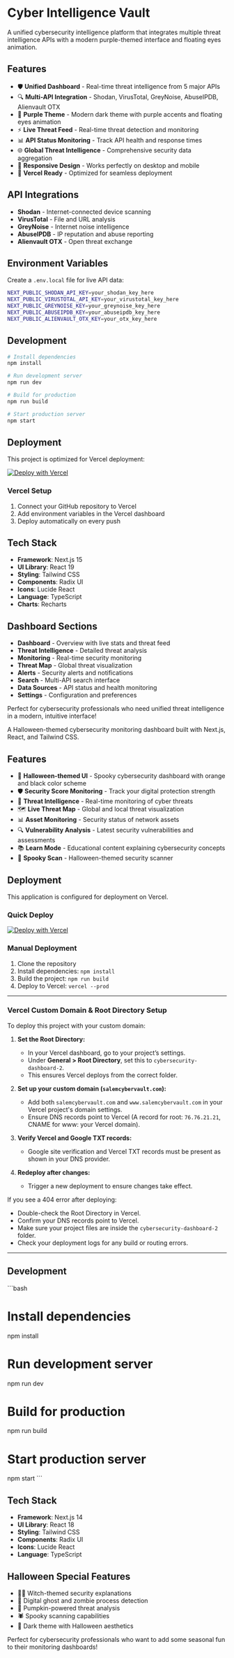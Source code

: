 # Cyber Intelligence Vault

A unified cybersecurity intelligence platform that integrates multiple threat intelligence APIs with a modern purple-themed interface and floating eyes animation.

## Features

- 🛡️ **Unified Dashboard** - Real-time threat intelligence from 5 major APIs
- 🔍 **Multi-API Integration** - Shodan, VirusTotal, GreyNoise, AbuseIPDB, Alienvault OTX
- 🎨 **Purple Theme** - Modern dark theme with purple accents and floating eyes animation
- ⚡ **Live Threat Feed** - Real-time threat detection and monitoring
- 📊 **API Status Monitoring** - Track API health and response times
- 🌐 **Global Threat Intelligence** - Comprehensive security data aggregation
- 📱 **Responsive Design** - Works perfectly on desktop and mobile
- 🚀 **Vercel Ready** - Optimized for seamless deployment

## API Integrations

- **Shodan** - Internet-connected device scanning
- **VirusTotal** - File and URL analysis
- **GreyNoise** - Internet noise intelligence
- **AbuseIPDB** - IP reputation and abuse reporting
- **Alienvault OTX** - Open threat exchange

## Environment Variables

Create a `.env.local` file for live API data:

```bash
NEXT_PUBLIC_SHODAN_API_KEY=your_shodan_key_here
NEXT_PUBLIC_VIRUSTOTAL_API_KEY=your_virustotal_key_here
NEXT_PUBLIC_GREYNOISE_KEY=your_greynoise_key_here
NEXT_PUBLIC_ABUSEIPDB_KEY=your_abuseipdb_key_here
NEXT_PUBLIC_ALIENVAULT_OTX_KEY=your_otx_key_here
```

## Development

```bash
# Install dependencies
npm install

# Run development server
npm run dev

# Build for production
npm run build

# Start production server
npm start
```

## Deployment

This project is optimized for Vercel deployment:

[![Deploy with Vercel](https://vercel.com/button)](https://vercel.com/new/clone?repository-url=https://github.com/isolationbox11-cyber/isolationbox)

### Vercel Setup

1. Connect your GitHub repository to Vercel
2. Add environment variables in the Vercel dashboard
3. Deploy automatically on every push

## Tech Stack

- **Framework**: Next.js 15
- **UI Library**: React 19  
- **Styling**: Tailwind CSS
- **Components**: Radix UI
- **Icons**: Lucide React
- **Language**: TypeScript
- **Charts**: Recharts

## Dashboard Sections

- **Dashboard** - Overview with live stats and threat feed
- **Threat Intelligence** - Detailed threat analysis
- **Monitoring** - Real-time security monitoring
- **Threat Map** - Global threat visualization
- **Alerts** - Security alerts and notifications
- **Search** - Multi-API search interface
- **Data Sources** - API status and health monitoring
- **Settings** - Configuration and preferences

Perfect for cybersecurity professionals who need unified threat intelligence in a modern, intuitive interface!

A Halloween-themed cybersecurity monitoring dashboard built with Next.js, React, and Tailwind CSS.

## Features

- 🎃 **Halloween-themed UI** - Spooky cybersecurity dashboard with orange and black color scheme
- 🛡️ **Security Score Monitoring** - Track your digital protection strength
- 👻 **Threat Intelligence** - Real-time monitoring of cyber threats
- 🗺️ **Live Threat Map** - Global and local threat visualization  
- 📊 **Asset Monitoring** - Security status of network assets
- 🔍 **Vulnerability Analysis** - Latest security vulnerabilities and assessments
- 📚 **Learn Mode** - Educational content explaining cybersecurity concepts
- 🔮 **Spooky Scan** - Halloween-themed security scanner

## Deployment

This application is configured for deployment on Vercel.

### Quick Deploy

[![Deploy with Vercel](https://vercel.com/button)](https://vercel.com/new/clone?repository-url=https://github.com/your-username/salem-cyber-vault)

### Manual Deployment

1. Clone the repository
2. Install dependencies: `npm install`
3. Build the project: `npm run build`
4. Deploy to Vercel: `vercel --prod`

---

### Vercel Custom Domain & Root Directory Setup

To deploy this project with your custom domain:

1. **Set the Root Directory:**
   - In your Vercel dashboard, go to your project’s settings.
   - Under **General > Root Directory**, set this to `cybersecurity-dashboard-2`.
   - This ensures Vercel deploys from the correct folder.

2. **Set up your custom domain (`salemcybervault.com`):**
   - Add both `salemcybervault.com` and `www.salemcybervault.com` in your Vercel project's domain settings.
   - Ensure DNS records point to Vercel (A record for root: `76.76.21.21`, CNAME for www: your Vercel domain).

3. **Verify Vercel and Google TXT records:**
   - Google site verification and Vercel TXT records must be present as shown in your DNS provider.

4. **Redeploy after changes:**
   - Trigger a new deployment to ensure changes take effect.

If you see a 404 error after deploying:
- Double-check the Root Directory in Vercel.
- Confirm your DNS records point to Vercel.
- Make sure your project files are inside the `cybersecurity-dashboard-2` folder.
- Check your deployment logs for any build or routing errors.

---

## Development

\`\`\`bash
# Install dependencies
npm install

# Run development server
npm run dev

# Build for production
npm run build

# Start production server
npm start
\`\`\`

## Tech Stack

- **Framework**: Next.js 14
- **UI Library**: React 18
- **Styling**: Tailwind CSS
- **Components**: Radix UI
- **Icons**: Lucide React
- **Language**: TypeScript

## Halloween Special Features

- 🧙‍♀️ Witch-themed security explanations
- 👻 Digital ghost and zombie process detection
- 🎃 Pumpkin-powered threat analysis
- 🕷️ Spooky scanning capabilities
- 🦇 Dark theme with Halloween aesthetics

Perfect for cybersecurity professionals who want to add some seasonal fun to their monitoring dashboards!
